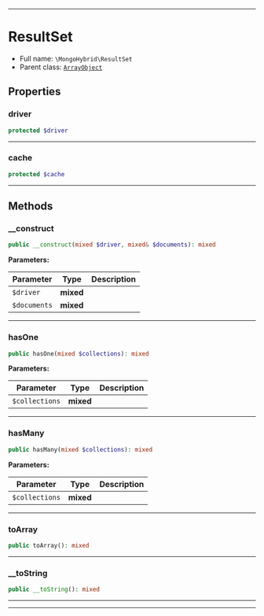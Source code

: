 ***

# ResultSet

* Full name: `\MongoHybrid\ResultSet`
* Parent class: [`ArrayObject`](../ArrayObject.md)

## Properties

### driver

```php
protected $driver
```

***

### cache

```php
protected $cache
```

***

## Methods

### __construct

```php
public __construct(mixed $driver, mixed& $documents): mixed
```

**Parameters:**

| Parameter | Type | Description |
|-----------|------|-------------|
| `$driver` | **mixed** |  |
| `$documents` | **mixed** |  |

***

### hasOne

```php
public hasOne(mixed $collections): mixed
```

**Parameters:**

| Parameter | Type | Description |
|-----------|------|-------------|
| `$collections` | **mixed** |  |

***

### hasMany

```php
public hasMany(mixed $collections): mixed
```

**Parameters:**

| Parameter | Type | Description |
|-----------|------|-------------|
| `$collections` | **mixed** |  |

***

### toArray

```php
public toArray(): mixed
```

***

### __toString

```php
public __toString(): mixed
```

***


***

